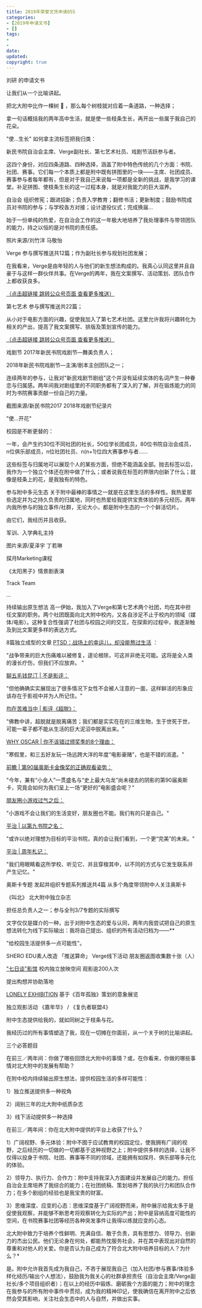 ```yaml
---
title: 2019年荣誉文凭申请055
categories:
- [2019年申请文书]
- []
tags: 
- 
- 
date:
updated:
copyright: true
---
```


刘研 的申请文书
 

让我们从一个比喻讲起。

把北大附中比作一棵树 🌲 ，那么每个树枝就对应着一条道路，一种选择；

拿一句话概括我的两年高中生活，就是使一些枝条生长，再开出一些属于我自己的花朵。

 

"使…生长"
如何拿主流标签把我归类：

新民书院自治会主席、Verge副社长、第七艺术社员、戏剧节活跃参与者。

<!--more-->
这四个身份，对应四条道路、四种选择，涵盖了附中特色传统的几个方面：书院、社团、赛事。它们每一个本质上都是附中既有拼图里的一块——主席、社团成员、赛事参与者每年都有，但是对于我自己来说每一项都是全新的挑战，是我学习的课堂。补足拼图、使枝条生长的这一过程本身，就是对我能力的巨大滋养。

自治会
组织修宪；跟进招新；负责入学教育；翻修书活；更新制度；鼓励书院成员对书院的参与；与学校各方对接；设计退役仪式；完成换届…

始于一份单纯的热爱，在自治会工作的这一年极大地培养了我处理事件与带领团队的能力，持之以恒的是对书院的责任感。

 

照片来源/刘竹洋 马敬怡

Verge
参与撰写推送共12篇；作为副社长参与规划社团发展；

在我看来，Verge是由年轻的人与他们的新生想法构成的。我真心认同这里并且自豪于与这样一群伙伴共事。在Verge的两年，我在文案撰写、活动策划、团队合作上都收获良多。

[（点击超链接 跳转公众号页面 查看更多推送）](https://mp.weixin.qq.com/mp/profile_ext?action=home&__biz=MzI2OTA2NzYwMg==&scene=124#wechat_redirect)

第七艺术
参与撰写推送共22篇；

从小对于电影方面的兴趣，促使我加入了第七艺术社团。这里允许我将兴趣转化为相关的产出，提高了我文案撰写、排版及策划宣传的能力。

[（点击超链接 跳转公众号页面 查看更多推送）](https://mp.weixin.qq.com/mp/profile_ext?action=home&__biz=MzI4ODQzOTY4NQ==&scene=124#wechat_redirect)

戏剧节
2017年新民书院戏剧节—舞美负责人；

2018年新民书院戏剧节—主演/剧本主创团队之一；

连续两年的参与，让我对"新民戏剧节剧组"这个并没有延续实体的名词产生一种眷恋与归属感。两年间我对剧组里的不同职务都有了深入的了解，并在锻炼能力的同时为书院赛事贡献一份自己的力量。

 
截图来源/新民书院2017 2018年戏剧节纪录片

"使…开花"
 

校园是不断更替的：

一年，会产生约30位不同社团的社长，50位学长团成员，80位书院自治会成员，n位俱乐部成员，n位社团社员、n(n+1)位四大赛事参与者……

这些标签与归属地可以展现个人的某些方面，但绝不能涵盖全部。抛去标签以后，我作为一个独立个体还在附中做了什么；或者说我在标签的界限内创新了什么；就像是枝条上的花，是我独有的特色。

参与附中多元生态
关于附中最棒的事情之一就是在这里生活的多样性。我热爱那些选定并为之持久负责的归属地，同时也热爱给我提供宝贵体验的多元经历。两年内我所参与的独立事件/社群，无论大小，都是附中生态的一个个鲜活切片。

由它们，我经历并且收获。

 

军训、入学典礼主持


图片来源/夏泽宇 丁若琳

探月Marketing课程


《太阳黑子》情景剧表演


Track Team


…

持续输出原生想法
高一伊始，我加入了Verge和第七艺术两个社团，均在其中担任文案的职务。两个社团既面向北大附中校内，又各自涉足不止于校内的领域（媒体/电影）。这种复合性强调了社团与校园之间的交互，在探索的过程中，我逐渐触及到比文案更多样的表达方式。

 

8篇独立成型的文章
[PTSD：战场上的幸运儿，却没能熬过生活](https://mp.weixin.qq.com/s/vuSdw32rXJN4kQFdmsgKeA) ：

"战争带来的巨大伤痛难以被修复，遑论根除，可这并非绝无可能。这将是全人类的漫长疗伤，但我们不应放弃。 "

[聊五毛钱昆汀 | 不是影评：](https://mp.weixin.qq.com/s/vuSdw32rXJN4kQFdmsgKeA) 

"但他确确实实展现出了很多情况下女性不会被人注意的一面，这样鲜活的形象应该存在于影视中并为人所记住。"

[均在苦难当中 | 影评《超脱》：](https://mp.weixin.qq.com/s/vuSdw32rXJN4kQFdmsgKeA) 

"佛教中讲，超脱就是脱离痛苦；我们都是实实在在的三维生物，生于世死于世，可能一辈子都不能从生活的巨大泥沼中脱离出来。"

[WHY OSCAR | 你不该错过颁奖季的8个理由：](https://mp.weixin.qq.com/s/vuSdw32rXJN4kQFdmsgKeA) 

"寒假里，和三五好友玩一场远跨大洋的年度“电影豪赌”，也是不错的消遣。"

[前瞻 | 第90届奥斯卡金像奖的正确观看姿势：](https://mp.weixin.qq.com/s/vuSdw32rXJN4kQFdmsgKeA) 

"今年，兼有“小金人”一贯盛名与“史上最大乌龙”尚未褪去的阴影的第90届奥斯卡，究竟会如何为我们呈上一场“更好的”电影盛会呢？"

[朋友圈小游戏过气之后：](https://mp.weixin.qq.com/s/nj23nRQMCFypKr9Yb8dAZQ)

"小游戏不会让我们的生活变好，朋友圈也不能。我们有的只是自己。"

[平治 | 以第九书院之名：](https://mp.weixin.qq.com/s/ElkoOMi_Z1gdFtE6r2AUuQ)

"或许以绝对理想为目标的平治书院，真的会让我们看到，一个更“完美”的未来。"

[平治 | 周年札记：](https://mp.weixin.qq.com/s/nAix1kCYLbdV1bK0ojbjbQ)

"我们用眼睛看这所学校、听见它、并且穿梭其中，以不同的方式与它发生联系并产生记忆。"



奥斯卡专题
发起并组织专题系列推送共4篇 从多个角度带领附中人关注奥斯卡

《叫北》
北大附中独立杂志

担任总负责人之一；参与全刊3/7专题的实际撰写


文字仅仅是媒介的一种，出于对附中生态的爱与认同，两年内我尝试把自己的原生想法转化为线下实际输出：我将自己提出、组织的所有活动归档为——**

"给校园生活提供多一点可能性"。

 

SHERO EDU素人改造
「推送算命」
Verge线下活动 朋友圈返图收集数十张（人）

["七日谈"影馆](https://mp.weixin.qq.com/s/l0ZRkBUiUEvcXlXoPcoUSg)
校内独立放映空间 观影逾200人次

提出构想并协助落地

[LONELY EXHIBITION](https://mp.weixin.qq.com/s/Zs1L1Y67Hp6t0H14PDG9GA)
基于《百年孤独》策划的意象展览

独立观影活动
《嘉年华》 / 《复仇者联盟4》

 

附中生态提供给我的，就如同树之于枝条与花。

我经历过的所有事情塑造了我，现在一切摊在你面前，从一个关于树的比喻讲起。

 

 

三个必答题目
 

在前三／两年间：你做了哪些回馈北大附中的事情？或，在你看来，你做的哪些事情对北大附中的发展有帮助？

在附中校内持续输出原生想法，提供校园生活的多样可能性：

1）独立推送提供多一种视角

2）阔别三年的北大附中纸质杂志

3）线下活动提供多一种选择

 

在前三／两年间：你在北大附中提供的平台上收获了什么？

1）广阔视野、多元体验：附中不囿于应试教育的校园定位，使我拥有广阔的视野，之后经历的一切做的一切都基于这种视野之上；附中提供多样的选择，让我不仅得以投身于书院、社团、赛事等不同的领域，还能拥有如探月、俱乐部等多元化的体验。

2）领导力、执行力、合作力：附中支持我深入方面建设并发展自己的能力。担任自治会主席培养了我综合的能力；在社团统稿、策划培养了我的执行力和团队合作力；在多个剧组的经验也是我宝贵的财富。

3）思维深度、应变的心态：思维深度基于广阔视野而来，附中展示给我太多于是促使我观察，并能够不断思考将观察转化为实际的产出；附中是容纳高度可能性的空间，在书院赛事社团等经历各种突发事件让我得以练就应变的心态。

 

北大附中致力于培养个性鲜明、充满自信、敢于负责，具有思想力、领导力、创新力的杰出公民。他们无论身在何处，都能热忱服务社会，并在其中表现出对自然的尊重和对他人的关爱。你是否认为自己成为了符合北大附中培养目标的人？为什么？*

是。附中允许我首先成为我自己，不吝于展现我自己（加入社团/参与赛事/体验多样化经历/输出个人想法），鼓励我为我关心的社群承担责任（自治会主席/Verge副社长/多个项目组织者）；在以上的经历中锻炼、磨砺我个方面的能力；附中的理念在我参与的所有附中事件中贯彻，成为我的精神印记，使我确信在离开附中之后依然会受其影响，关注社会生态中的人与自然，并做出实事。

 

 